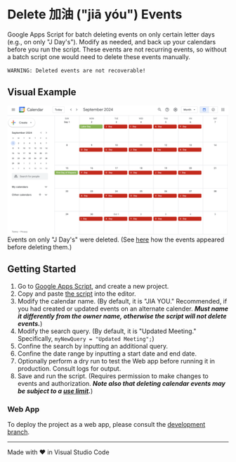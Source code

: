# Delete 加油 ("jiā yóu") Events

Google Apps Script for batch deleting events on only certain letter days (e.g., on only "J Day's"). Modify as needed, and back up your calendars before you run the script. These events are not recurring events, so without a batch script one would need to delete these events manually.

```
WARNING: Deleted events are not recoverable!
```

## Visual Example

<img src="screenshots/calendar.png" alt="screenshot of calendar" width="800"><br>Events on only "J Day's" were deleted. (See [here](https://github.com/saegl5/jiayou_update_events) how the events appeared before deleting them.)

## Getting Started

1. Go to [Google Apps Script](https://script.google.com/), and create a new project.
2. Copy and paste [the script](./Code.gs) into the editor.
3. Modify the calendar name. (By default, it is "JIA YOU." Recommended, if you had created or updated events on an alternate calender. **_Must name it differently from the owner name, otherwise the script will not delete events._**)
4. Modify the search query. (By default, it is "Updated Meeting." Specifically, `myNewQuery = "Updated Meeting";`)
5. Confine the search by inputting an additional query.
6. Confine the date range by inputting a start date and end date.
7. Optionally perform a dry run to test the Web app before running it in production. Consult logs for output.
8. Save and run the script. (Requires permission to make changes to events and authorization. **_Note also that deleting calendar events may be subject to a [use limit](https://support.google.com/a/answer/2905486?hl=en)._**)

### Web App

To deploy the project as a web app, please consult the [development branch](https://github.com/saegl5/jiayou_delete_events/tree/development).

<hr>
Made with &heartsuit; in Visual Studio Code
